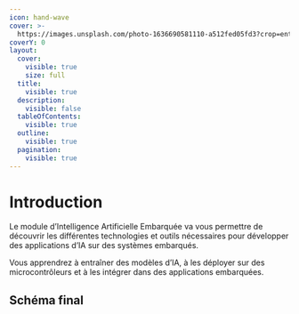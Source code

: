 ```yaml
---
icon: hand-wave
cover: >-
  https://images.unsplash.com/photo-1636690581110-a512fed05fd3?crop=entropy&cs=srgb&fm=jpg&ixid=M3wxOTcwMjR8MHwxfHNlYXJjaHwzfHxBSXxlbnwwfHx8fDE3NDE1NDMxODJ8MA&ixlib=rb-4.0.3&q=85
coverY: 0
layout:
  cover:
    visible: true
    size: full
  title:
    visible: true
  description:
    visible: false
  tableOfContents:
    visible: true
  outline:
    visible: true
  pagination:
    visible: true
---
```


# Introduction

Le module d’Intelligence Artificielle Embarquée va vous permettre de découvrir les différentes technologies et outils nécessaires pour développer des applications d’IA sur des systèmes embarqués.&#x20;

Vous apprendrez à entraîner des modèles d’IA, à les déployer sur des microcontrôleurs et à les intégrer dans des applications embarquées.

## Schéma final

<div data-full-width="true"><figure><img src=".gitbook/assets/SchémaFinal.png" alt=""><figcaption></figcaption></figure></div>
